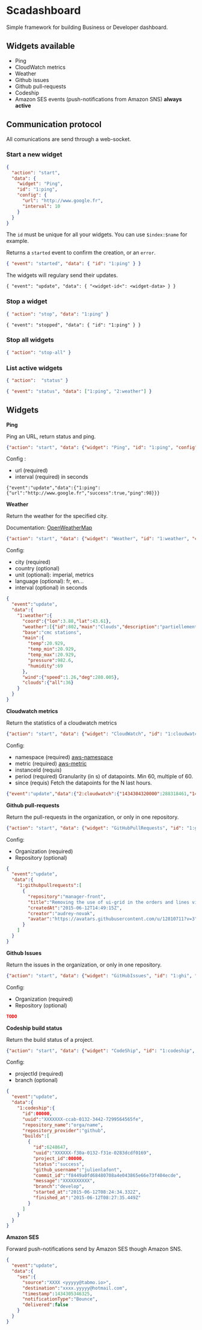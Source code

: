 # Scadashboard

Simple framework for building Business or Developer dashboard.

## Widgets available

 * Ping
 * CloudWatch metrics
 * Weather
 * Github issues
 * Github pull-requests
 * Codeship
 * Amazon SES events (push-notifications from Amazon SNS) **always active**

## Communication protocol

All comunications are send through a web-socket.

### Start a new widget

```json
{
  "action": "start",
  "data": {
    "widget": "Ping",
    "id": "1:ping",
    "config": {
      "url": "http://www.google.fr",
      "interval": 10
    }
  }
}
```

The `id` must be unique for all your widgets. You can use `$index:$name` for example.

Returns a `started` event to confirm the creation, or an `error`.

```json
{ "event": "started", "data": { "id": "1:ping" } }
```

The widgets will regulary send their updates.

```
{ "event": "update", "data": { "<widget-id<": <widget-data> } }
```
### Stop a widget

```json
{ "action": "stop", "data": "1:ping" }
```

```
{ "event": "stopped", "data": { "id": "1:ping" } }
```

### Stop all widgets

```json
{ "action": "stop-all" }
```

### List active widgets

```json
{ "action":  "status" }
```

```json
{ "event": "status", "data": ["1:ping", "2:weather"] }
```

## Widgets

**Ping**

Ping an URL, return status and ping.

```json
{"action": "start", "data": {"widget": "Ping", "id": "1:ping", "config": {"url": "http://www.google.fr", "interval": 1}}}
```

Config : 
 * url (required)
 * interval (required) in seconds

```
{"event":"update","data":{"1:ping":{"url":"http://www.google.fr","success":true,"ping":98}}}
```

**Weather**

Return the weather for the specified city.

Documentation: [OpenWeatherMap](http://openweathermap.org/current)

```json
{"action": "start", "data": {"widget": "Weather", "id": "1:weather", "config": {"interval": 60, "city": "Montpellier", "country": "fr", "unit": "metric", "language": "fr"}}}
```

Config:

 * city (required)
 * country (optional)
 * unit (optional): imperial, metrics
 * language (optional): fr, en...
 * interval (optional) in seconds

```json
{
  "event":"update",
  "data":{
    "1:weather":{
      "coord":{"lon":3.88,"lat":43.61},
      "weather":[{"id":802,"main":"Clouds","description":"partiellement ensoleillé","icon":"03d"}],
      "base":"cmc stations",
      "main":{
        "temp":20.929,
        "temp_min":20.929,
        "temp_max":20.929,
        "pressure":982.6,
        "humidity":69
      },
      "wind":{"speed":1.26,"deg":280.005},
      "clouds":{"all":36}
    }
  }
}
```

**Cloudwatch metrics**

Return the statistics of a cloudwatch metrics

```json
{"action": "start", "data": {"widget": "CloudWatch", "id": "1:cloudwatch", "config": {"interval": 1, "namespace": "AWS/EC2", "metric": "NetworkIn", "instanceId": "i-7fc786d5", "period": 60, "since": 1 }}}
```

Config:
 * namespace (required) [aws-namespace](http://docs.aws.amazon.com/AmazonCloudWatch/latest/DeveloperGuide/aws-namespaces.html)
 * metric (required) [aws-metric](http://docs.aws.amazon.com/AmazonCloudWatch/latest/DeveloperGuide/ec2-metricscollected.html)
 * instanceId (requis)
 * period (required) Granularity (in s) of datapoints. Min 60, multiple of 60.
 * since (requis) Fetch the datapoints for the N last hours.

```json
{"event":"update","data":{"2:cloudwatch":{"1434304320000":288318461,"1434302040000":288558051,"1434303360000":288834271,"1434303540000":290506134,"1434304020000":287059788,"1434303960000":285087595,"1434303900000":288596710,"1434300900000":288018407,"1434303480000":293454792,"1434303420000":288138737,"1434303240000":289734447,"1434302460000":289559817,"1434301680000":293763600,"1434302640000":289669546,"1434303120000":289487857,"1434301440000":290510582,"1434303060000":292413611,"1434301860000":293872165,"1434301020000":288144432,"1434302940000":290112439,"1434301380000":293555723,"1434302580000":294265180,"1434301620000":287092116,"1434304140000":288919045,"1434304200000":293733757,"1434302340000":290091144,"1434301500000":288406488,"1434303840000":283264921,"1434302160000":288652301,"1434303300000":294559430,"1434302220000":289853774,"1434300780000":288505197,"1434302400000":295451706,"1434302700000":293270383,"1434302280000":295240917,"1434301140000":288049709,"1434301200000":288458455,"1434301740000":291084616,"1434304080000":290330646,"1434302100000":292291300,"1434303780000":299295933,"1434301320000":288738105,"1434302760000":288186256,"1434303720000":291789206,"1434302880000":294139651,"1434301080000":292955182,"1434300960000":292275011,"1434303000000":291427933,"1434301800000":287729249,"1434301920000":287522892,"1434301560000":295091110,"1434302820000":290415301,"1434302520000":288013478,"1434304260000":288334542,"1434303600000":295374975,"1434300840000":292344576,"1434303180000":294121771,"1434303660000":290316364,"1434301260000":293424137,"1434301980000":293376282}}}
```

**Github pull-requests**

Return the pull-requests in the organization, or only in one repository.

```json
{"action": "start", "data": {"widget": "GitHubPullRequests", "id": "1:ghpr", "config": {"organization": "tabmo", "repository": "manager-front", "interval": 60}}}
```

Config:
 * Organization (required)
 * Repository (optional)

```json
{
  "event":"update",
  "data":{
    "1:githubpullrequests":[
      {
        "repository":"manager-front",
        "title":"Removing the use of ui-grid in the orders and lines view because of t…",
        "createdAt":"2015-06-12T14:49:15Z",
        "creator":"audrey-novak",
        "avatar":"https://avatars.githubusercontent.com/u/12810711?v=3"
      }
    ]
  }
}
```

**Github Issues**

Return the issues in the organization, or only in one repository.

```json
{"action": "start", "data": {"widget": "GitHubIssues", "id": "1:ghi", "config": {"organization": "tabmo", "repository": "manager-front", "interval": 60}}}
```
Config:
 * Organization (required)
 * Repository (optional)

```json
TODO
```

**Codeship build status**

Return the build status of a project.

```json
{"action": "start", "data": {"widget": "CodeShip", "id": "1:codeship", "config": {"projectId": "76XXX", "branch": "develop", "interval": 60}}}
```
Config:
 * projectId (required)
 * branch (optional)

```json
{
  "event":"update",
  "data":{
    "1:codeship":{
      "id":00000,
      "uuid":"XXXXXXX-ccab-0132-3442-7299564565fe",
      "repository_name":"orga/name",
      "repository_provider":"github",
      "builds":[
        {
          "id":6248647,
          "uuid":"XXXXXX-f30a-0132-f31e-0283dcdf0169",
          "project_id":00000,
          "status":"success",
          "github_username":"julienlafont",
          "commit_id":"f8449a0fd68480708a4e043865e66e73f404ecde",
          "message":"XXXXXXXXXX",
          "branch":"develop",
          "started_at":"2015-06-12T08:24:34.332Z",
          "finished_at":"2015-06-12T08:27:35.449Z"
        }
      ]
    }
  }
}
```

**Amazon SES**

Forward push-notifications send by Amazon SES though Amazon SNS.

```json
{
  "event":"update",
  "data":{
    "ses":{
      "source":"XXXX <yyyyy@tabmo.io>",
      "destination":"xxxx.yyyyy@hotmail.com",
      "timestamp":1434305346325,
      "notificationType":"Bounce",
      "delivered":false
    }
  }
}
```
